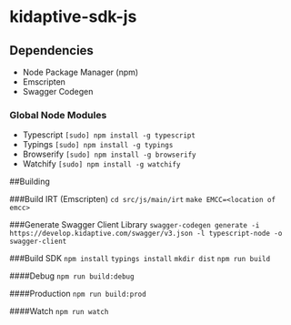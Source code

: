 # kidaptive-sdk-js

## Dependencies
* Node Package Manager (npm)
* Emscripten
* Swagger Codegen

### Global Node Modules
* Typescript `[sudo] npm install -g typescript`
* Typings `[sudo] npm install -g typings`
* Browserify `[sudo] npm install -g browserify`
* Watchify `[sudo] npm install -g watchify`

##Building

###Build IRT (Emscripten)
`cd src/js/main/irt`
`make EMCC=<location of emcc>`

###Generate Swagger Client Library
`swagger-codegen generate -i https://develop.kidaptive.com/swagger/v3.json -l typescript-node -o swagger-client`

###Build SDK
`npm install`
`typings install`
`mkdir dist`
`npm run build`

####Debug
`npm run build:debug`

####Production
`npm run build:prod`

####Watch
`npm run watch`
